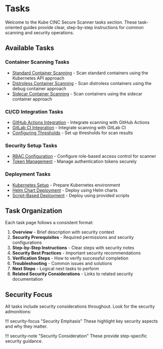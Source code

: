 # Tasks

Welcome to the Kube CINC Secure Scanner tasks section. These task-oriented guides provide clear, step-by-step instructions for common scanning and security operations.

## Available Tasks

### Container Scanning Tasks

* [Standard Container Scanning](standard-container-scan.md) - Scan standard containers using the Kubernetes API approach
* [Distroless Container Scanning](distroless-container-scan.md) - Scan distroless containers using the debug container approach
* [Sidecar Container Scanning](sidecar-container-scan.md) - Scan containers using the sidecar container approach

### CI/CD Integration Tasks

* [GitHub Actions Integration](github-integration.md) - Integrate scanning with GitHub Actions
* [GitLab CI Integration](gitlab-integration.md) - Integrate scanning with GitLab CI
* [Configuring Thresholds](thresholds-configuration.md) - Set up thresholds for scan results

### Security Setup Tasks

* [RBAC Configuration](rbac-setup.md) - Configure role-based access control for scanner
* [Token Management](token-management.md) - Manage authentication tokens securely

### Deployment Tasks

* [Kubernetes Setup](kubernetes-setup.md) - Prepare Kubernetes environment
* [Helm Chart Deployment](helm-deployment.md) - Deploy using Helm charts
* [Script-Based Deployment](script-deployment.md) - Deploy using provided scripts

## Task Organization

Each task page follows a consistent format:

1. **Overview** - Brief description with security context
2. **Security Prerequisites** - Required permissions and security configurations
3. **Step-by-Step Instructions** - Clear steps with security notes
4. **Security Best Practices** - Important security recommendations
5. **Verification Steps** - How to verify successful completion
6. **Troubleshooting** - Common issues and solutions
7. **Next Steps** - Logical next tasks to perform
8. **Related Security Considerations** - Links to related security documentation

## Security Focus

All tasks include security considerations throughout. Look for the security admonitions:

!!! security-focus "Security Emphasis"
    These highlight key security aspects and why they matter.

!!! security-note "Security Consideration"
    These provide step-specific security guidance.
